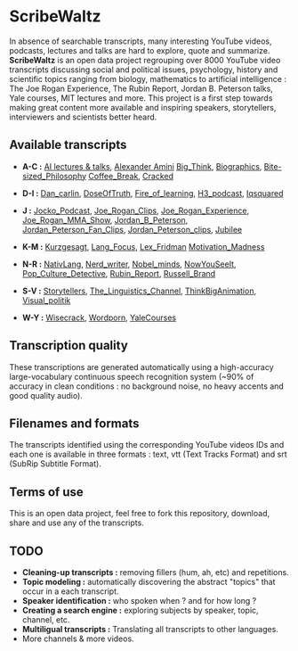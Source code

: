# ScribeWaltz 

In absence of searchable transcripts, many interesting YouTube videos, podcasts, lectures and talks are hard to explore, quote and summarize. **ScribeWaltz** is an open data project regrouping over 8000 YouTube video transcripts discussing social and political issues, psychology, history and scientific topics ranging from biology, mathematics to artificial intelligence : The Joe Rogan Experience, The Rubin Report, Jordan B. Peterson talks, Yale courses, MIT lectures and more. This project is a first step towards making great content more available and inspiring speakers, storytellers, interviewers and scientists better heard. 


## Available transcripts 

* **A-C :** [AI lectures & talks](transcripts/en/AI_lectures_talks), [Alexander Amini](transcripts/en/Alexander_Amini)
[Big_Think](transcripts/en/Big_Think), [Biographics](transcripts/en/Biographics), [Bite-sized_Philosophy](transcripts/en/Bite-sized_Philosophy) [Coffee_Break](transcripts/en/Coffee_Break), [Cracked](transcripts/en/Cracked)

* **D-I :** [Dan_carlin](transcripts/en/Dan_carlin), [DoseOfTruth](transcripts/en/DoseOfTruth), [Fire_of_learning](transcripts/en/Fire_of_learning), [H3_podcast](transcripts/en/H3_podcast), [Iqsquared](transcripts/en/Iqsquared)

* **J :** [Jocko_Podcast](transcripts/en/Jocko_Podcast), [Joe_Rogan_Clips](transcripts/en/Joe_Rogan_Clips), [Joe_Rogan_Experience](transcripts/en/Joe_Rogan_Experience), [Joe_Rogan_MMA_Show](transcripts/en/Joe_Rogan_MMA_Show), [Jordan_B_Peterson](transcripts/en/Jordan_B_Peterson), [Jordan_Peterson_Fan_Clips](transcripts/en/Jordan_Peterson_Fan_Clips), [Jordan_Peterson_clips](transcripts/en/Jordan_Peterson_clips), [Jubilee](transcripts/en/Jubilee)

* **K-M :** [Kurzgesagt](transcripts/en/Kurzgesagt), [Lang_Focus](transcripts/en/Lang_Focus), [Lex_Fridman](transcripts/en/Lex_Fridman)
[Motivation_Madness](transcripts/en/Motivation_Madness)

* **N-R :** [NativLang](transcripts/en/NativLang), [Nerd_writer](transcripts/en/Nerd_writer), [Nobel_minds](transcripts/en/Nobel_minds), [NowYouSeeIt](transcripts/en/NowYouSeeIt), [Pop_Culture_Detective](transcripts/en/Pop_Culture_Detective), [Rubin_Report](transcripts/en/Rubin_Report), [Russell_Brand](transcripts/en/Russell_Brand)

* **S-V :** [Storytellers](transcripts/en/Storytellers), [The_Linguistics_Channel](transcripts/en/The_Linguistics_Channel), [ThinkBigAnimation](transcripts/en/ThinkBigAnimation), [Visual_politik](transcripts/en/Visual_politik)

* **W-Y :** [Wisecrack](transcripts/en/Wisecrack), [Wordporn](transcripts/en/Wordporn), [YaleCourses](transcripts/en/YaleCourses)


## Transcription quality 
These transcriptions are generated automatically using a high-accuracy large-vocabulary continuous speech recognition system (~90% of accuracy in clean conditions : no background noise, no heavy accents and good quality audio). 

## Filenames and formats 
The transcripts identified using the corresponding YouTube videos IDs and each one is available in three formats : text, vtt (Text Tracks Format) and srt (SubRip Subtitle Format).

## Terms of use 
This is an open data project, feel free to fork this repository, download, share and use any of the transcripts. 


## TODO 
- **Cleaning-up transcripts :** removing fillers (hum, ah, etc) and repetitions.
- **Topic modeling :** automatically discovering the abstract "topics" that occur in a each transcript.
- **Speaker identification :** who spoken when ? and for how long ?
- **Creating a search engine :** exploring subjects by speaker, topic, channel, etc.
- **Multiligual transcripts :** Translating all transcripts to other languages.
- More channels & more videos.
